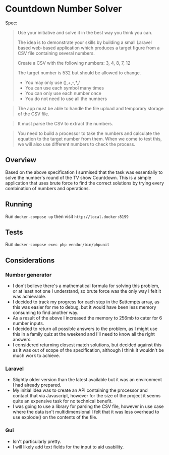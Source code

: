 Countdown Number Solver
=================

Spec:

>Use your initiative and solve it in the best way you think you can.
>
>The idea is to demonstrate your skills by building a small Laravel based web-based application which produces a target figure from a CSV file containing several numbers.
>
>Create a CSV with the following numbers: 3, 4, 8, 7, 12
>
>The target number is 532 but should be allowed to change.
>- You may only use (),+,-,*,/
>- You can use each symbol many times
>- You can only use each number once
>- You do not need to use all the numbers 

>The app must be able to handle the file upload and temporary storage of the CSV file.

>It must parse the CSV to extract the numbers.

>You need to build a processor to take the numbers and calculate the equation to the target number from them.
>When we come to test this, we will also use different numbers to check the process.

## Overview
Based on the above specification I surmised that the task was essentially to solve the number's round of the TV show Countdown.
This is a simple application that uses brute force to find the correct solutions by trying every combination of numbers and operations.

## Running

Run `docker-compose up` then visit `http://local.docker:8199`

## Tests

Run `docker-compose exec php vendor/bin/phpunit`

## Considerations
### Number generator
- I don't believe there's a mathematical formula for solving this problem, or at least not one I understand, so brute force was the only way I felt it was achievable.
- I decided to track my progress for each step in the $attempts array, as this was easier for me to debug, but it would have been less memory consuming to find another way.
- As a result of the above I increased the memory to 256mb to cater for 6 number inputs.
- I decided to return all possible answers to the problem, as I might use this in a family quiz at the weekend and I'll need to know all the right answers.
- I considered returning closest match solutions, but decided against this as it was out of scope of the specification, although I think it wouldn't be much work to achieve.

### Laravel
- Slightly older version than the latest available but it was an environment I had already prepared.
- My initial idea was to create an API containing the processor and contact that via Javascript, however for the size of the project it seems quite an expensive task for no technical benefit.
- I was going to use a library for parsing the CSV file, however in use case where the data isn't multidimensional I felt that it was less overhead to use explode() on the contents of the file.

### Gui
- Isn't particularly pretty.
- I will likely add text fields for the input to aid usability.